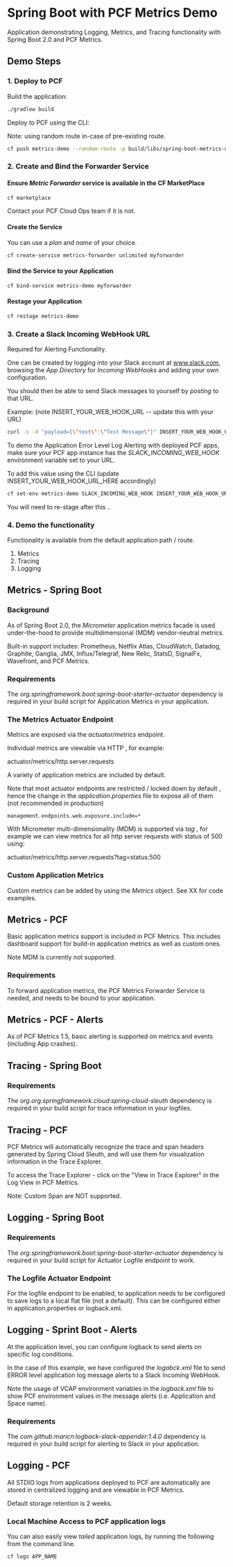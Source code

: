 # Spring Boot with PCF Metrics Demo

Application demonstrating Logging, Metrics, and Tracing functionality with Spring Boot 2.0 and PCF Metrics.

## Demo Steps

### 1. Deploy to PCF

Build the application:

```sh
./gradlew build
```

Deploy to PCF using the CLI:

Note: using random route in-case of pre-existing route.

```sh
cf push metrics-demo --random-route -p build/libs/spring-boot-metrics-demo-0.0.1-SNAPSHOT.jar
```

### 2. Create and Bind the Forwarder Service

#### Ensure *Metric Forwarder* service is available in the CF MarketPlace

```sh
cf marketplace
```

Contact your PCF Cloud Ops team if it is not.

#### Create the Service

You can use a *plan* and *name* of your choice.

```sh
cf create-service metrics-forwarder unlimited myforwarder
```

#### Bind the Service to your Application

```sh
cf bind-service metrics-demo myforwarder
```

#### Restage your Application

```sh
cf restage metrics-demo
```

### 3. Create a Slack Incoming WebHook URL

Required for Alerting Functionality.

One can be created by logging into your Slack account at www.slack.com, browsing the *App Directory* for *Incoming WebHooks* and adding your own configuration.

You should then be able to send Slack messages to yourself by *posting* to that URL.

Example: (note INSERT_YOUR_WEB_HOOK_URL -- update this with your URL)

```sh
curl -s -d "payload={\"text\":\"Test Message\"}" INSERT_YOUR_WEB_HOOK_URL_HERE
```

To demo the Application Error Level Log Alerting with deployed PCF apps, make sure your PCF app instance has the *SLACK_INCOMING_WEB_HOOK* environment variable set to your URL.

To add this value using the CLI (update INSERT_YOUR_WEB_HOOK_URL_HERE accordingly)

```sh
cf set-env metrics-demo SLACK_INCOMING_WEB_HOOK INSERT_YOUR_WEB_HOOK_URL_HERE
```

You will need to re-stage after this .. 

### 4. Demo the functionality

Functionality is available from the default application path / route.

  1. Metrics
  2. Tracing
  3. Logging

## Metrics - Spring Boot

### Background

As of Spring Boot 2.0, the *Micrometer* application metrics facade is used under-the-hood to provide multidimensional (MDM) vendor-neutral metrics.

Built-in support includes: Prometheus, Netflix Atlas, CloudWatch, Datadog, Graphite, Ganglia, JMX, Influx/Telegraf, New Relic, StatsD, SignalFx, Wavefront, and PCF Metrics.

### Requirements

The *org.springframework.boot:spring-boot-starter-actuator* dependency is required in your build script for Application Metrics in your application.

### The Metrics Actuator Endpoint

Metrics are exposed via the *actuator/metrics* endpoint.

Individual metrics are viewable via HTTP , for example:

actuator/metrics/http.server.requests

A variety of application metrics are included by default.

Note that most actuator endpoints are restricted / locked down by default , hence the change in the *application.properties* file to expose all of them (not recommended in production)

```properties
management.endpoints.web.exposure.include=*
```

With Micrometer multi-dimensionality (MDM) is supported via *tag* , for example we can view metrics for all http server requests with status of 500 using:

actuator/metrics/http.server.requests?tag=status:500

### Custom Application Metrics

Custom metrics can be added by using the *Metrics* object. See XX for code examples.

## Metrics - PCF

Basic application metrics support is included in PCF Metrics. This includes dashboard support for build-in application metrics as well as custom ones.

Note MDM is currently not supported.

### Requirements

To forward application metrics, the PCF Metrics Forwarder Service is needed, and needs to be bound to your application.

## Metrics - PCF - Alerts

As of PCF Metrics 1.5, basic alerting is supported on metrics and events (including App crashes).

## Tracing - Spring Boot

### Requirements

The *org.org.springframework.cloud:spring-cloud-sleuth* dependency is required in your build script for trace information in your logfiles.

## Tracing - PCF

PCF Metrics will automatically recognize the trace and span headers generated by Spring Cloud Sleuth, and will use them for visualization information in the Trace Explorer.

To access the Trace Explorer - click on the "View in Trace Explorer" in the Log View in PCF Metrics.

Note: Custom Span are NOT supported.

## Logging - Spring Boot

### Requirements

The *org.springframework.boot:spring-boot-starter-actuator* dependency is required in your build script for Actuator Logfile endpoint to work.

### The Logfile Actuator Endpoint

For the logfile endpoint to be enabled, to application needs to be configured to save logs to a local flat file (not a default). This can be configured either in application.properties or logback.xml.

## Logging - Sprint Boot - Alerts

At the application level, you can configure logback to send alerts on specific log conditions.

In the case of this example, we have configured the *logabck.xml* file to send ERROR level application log message alerts to a Slack Incoming WebHook.

Note the usage of VCAP environment variables in the *logback.xml* file to show PCF environment values in the message alerts (i.e. Application and Space name).

### Requirements

The *com.github.maricn:logback-slack-appender:1.4.0* dependency is required in your build script for alerting to Slack in your application.

## Logging - PCF

All STDIO logs from applications deployed to PCF are automatically are stored in centralized logging and are viewable in PCF Metrics.

Default storage retention is 2 weeks.

### Local Machine Access to PCF application logs

You can also easily view *tailed* application logs, by running the following from the command line.

```sh
cf logs APP_NAME
```



